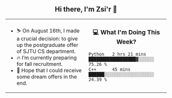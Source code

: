 <h2 align="center"> Hi there, I'm Zsi'r 👋 </h2>

<table>
    <tr>
        <td valign="center" width="50%">
            <ul>
                <li> ⛷️ On August 16th, I made a crucial decision: to give up the postgraduate offer of SJTU CS department.</li>
                <li> 🔥 I’m currently preparing for fall recruitment.</li>
                <li> 🙏 Hope that I could receive some dream offers in the end.</li>
            </ul>
        </td>
       <td valign="top" width="50%">

<h3 align="center"> 💻 What I'm Doing This Week? </h3>

<!--START_SECTION:waka-->
```text
Python   2 hrs 21 mins   ██████████████████▓░░░░░░   75.26 % 
C++      45 mins         ██████░░░░░░░░░░░░░░░░░░░   24.39 % 
```
<!--END_SECTION:waka-->
</td></tr>
</table>

